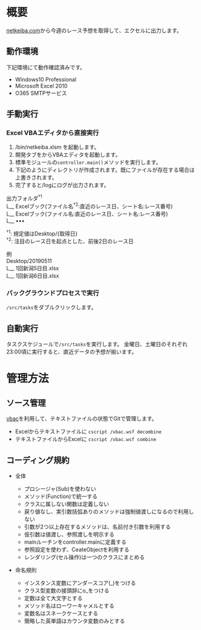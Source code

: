 # 概要

[netkeiba.com](https://race.netkeiba.com)から今週のレース予想を取得して、エクセルに出力します。

## 動作環境
下記環境にて動作確認済みです。
- Windows10 Professional
- Microsoft Excel 2010
- O365 SMTPサービス

## 手動実行
### Excel VBAエディタから直接実行  
1. /bin/netkeiba.xlsm を起動します。
1. 開発タブをからVBAエディタを起動します。
1. 標準モジュールの`controller.main()`メソッドを実行します。
1. 下記のようにディレクトリが作成されます。既にファイルが存在する場合は上書きされます。
1. 完了すると/logにログが出力されます。

出力フォルダ<sup>†1</sup>  
L__ Excelブック(ファイル名<sup>†2</sup>:直近のレース日、シート名:レース番号)  
L__ Excelブック(ファイル名:直近のレース日、シート名:レース番号)  
L__ ••• 
    
<sup>†1</sup>: 規定値はDesktop/{取得日}  
<sup>†2</sup>: 注目のレース日を起点とした、前後2日のレース日  

例  
Desktop/20190511  
L__ 1回新潟5日目.xlsx  
L__ 1回新潟6日目.xlsx  

### バックグラウンドプロセスで実行
`/src/tasks`をダブルクリックします。

## 自動実行
タスクスケジュールで`/src/tasks`を実行します。
金曜日、土曜日のそれぞれ23:00頃に実行すると、直近データの予想が揃います。

# 管理方法
## ソース管理
[vbac](https://github.com/vbaidiot/Ariawase)を利用して、テキストファイルの状態でGitで管理します。
- Excelからテキストファイルに `cscript /vbac.wsf decombine`
- テキストファイルからExcelに `cscript /vbac.wsf combine`


## コーディング規約
- 全体
  - プロシージャ(Sub)を使わない
  - メソッド(Function)で統一する
  - クラスに属しない関数は定義しない
  - 戻り値なし、実引数括弧ありのメソッドは強制値渡しになるので利用しない
  - 引数が2つ以上存在するメソッドは、名前付き引数を利用する
  - 仮引数は値渡し、参照渡しを明示する
  - mainルーチンをcontroller.mainに定義する
  - 参照設定を使わず、CeateObjectを利用する
  - レンダリング(セル操作)は一つのクラスにまとめる
  
- 命名規則
  - インスタンス変数にアンダースコア(_)をつける
  - クラス型変数の接頭辞にo_をつける
  - 定数は全て大文字とする
  - メソッド名はローワーキャメルとする
  - 変数名はスネークケースとする
  - 簡略した英単語はカウンタ変数のみとする
